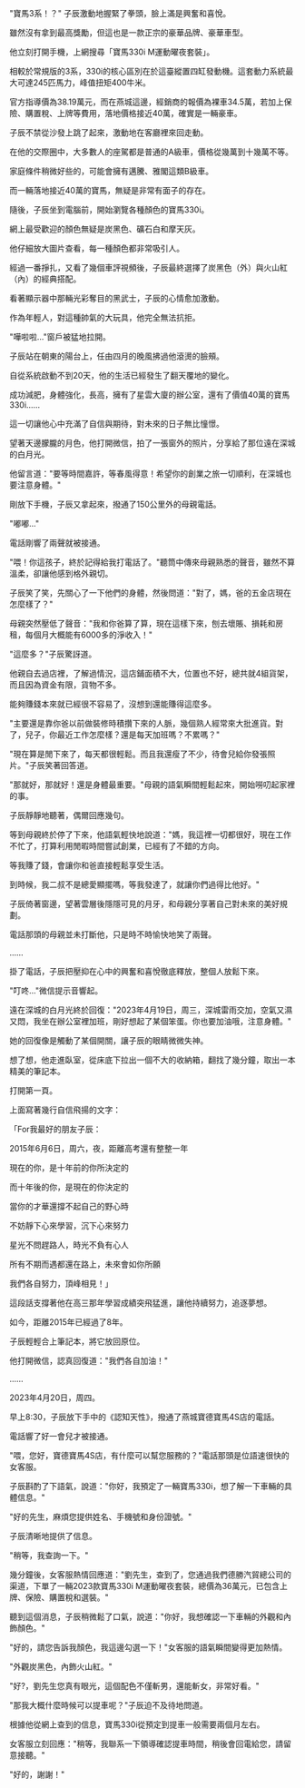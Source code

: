 
"寶馬3系！？" 子辰激動地握緊了拳頭，臉上滿是興奮和喜悅。

雖然沒有拿到最高獎勵，但這也是一款正宗的豪華品牌、豪華車型。

他立刻打開手機，上網搜尋「寶馬330i M運動曜夜套裝」。

相較於常規版的3系，330i的核心區別在於這臺縱置四缸發動機。這套動力系統最大可達245匹馬力，峰值扭矩400牛米。

官方指導價為38.19萬元，而在燕城這邊，經銷商的報價為裸車34.5萬，若加上保險、購置稅、上牌等費用，落地價格接近40萬，確實是一輛豪車。

子辰不禁從沙發上跳了起來，激動地在客廳裡來回走動。

在他的交際圈中，大多數人的座駕都是普通的A級車，價格從幾萬到十幾萬不等。

家庭條件稍微好些的，可能會擁有邁騰、雅閣這類B級車。

而一輛落地接近40萬的寶馬，無疑是非常有面子的存在。

隨後，子辰坐到電腦前，開始瀏覽各種顏色的寶馬330i。

網上最受歡迎的顏色無疑是炭黑色、礦石白和摩天灰。

他仔細放大圖片查看，每一種顏色都非常吸引人。

經過一番掙扎，又看了幾個車評視頻後，子辰最終選擇了炭黑色（外）與火山紅（內）的經典搭配。

看著顯示器中那輛光彩奪目的黑武士，子辰的心情愈加激動。

作為年輕人，對這種帥氣的大玩具，他完全無法抗拒。

"嘩啦啦..."窗戶被猛地拉開。

子辰站在朝東的陽台上，任由四月的晚風拂過他滾燙的臉頰。

自從系統啟動不到20天，他的生活已經發生了翻天覆地的變化。

成功減肥，身體強化，長高，擁有了星雲大廈的辦公室，還有了價值40萬的寶馬330i……

這一切讓他心中充滿了自信與期待，對未來的日子無比憧憬。

望著天邊朦朧的月色，他打開微信，拍了一張窗外的照片，分享給了那位遠在深城的白月光。

他留言道："要等時間嘉許，等春風得意！希望你的創業之旅一切順利，在深城也要注意身體。"

剛放下手機，子辰又拿起來，撥通了150公里外的母親電話。

"嘟嘟..."

電話剛響了兩聲就被接通。

"喂！你這孩子，終於記得給我打電話了。"聽筒中傳來母親熟悉的聲音，雖然不算溫柔，卻讓他感到格外親切。

子辰笑了笑，先關心了一下他們的身體，然後問道："對了，媽，爸的五金店現在怎麼樣了？"

母親突然壓低了聲音："我和你爸算了算，現在這樣下來，刨去壞賬、損耗和房租，每個月大概能有6000多的淨收入！"

"這麼多？"子辰驚訝道。

他親自去過店裡，了解過情況，這店鋪面積不大，位置也不好，總共就4組貨架，而且因為資金有限，貨物不多。

能夠賺錢本來就已經很不容易了，沒想到還能賺得這麼多。

"主要還是靠你爸以前做裝修時積攢下來的人脈，幾個熟人經常來大批進貨。對了，兒子，你最近工作怎麼樣？還是每天加班嗎？不累嗎？"

"現在算是閒下來了，每天都很輕鬆。而且我還瘦了不少，待會兒給你發張照片。"子辰笑著回答道。

"那就好，那就好！還是身體最重要。"母親的語氣瞬間輕鬆起來，開始嘮叨起家裡的事。

子辰靜靜地聽著，偶爾回應幾句。

等到母親終於停了下來，他語氣輕快地說道："媽，我這裡一切都很好，現在工作不忙了，打算利用閒暇時間嘗試創業，已經有了不錯的方向。

等我賺了錢，會讓你和爸直接輕鬆享受生活。

到時候，我二叔不是總愛顯擺嗎，等我發達了，就讓你們過得比他好。"

子辰倚著窗邊，望著雲層後隱隱可見的月牙，和母親分享著自己對未來的美好規劃。

電話那頭的母親並未打斷他，只是時不時愉快地笑了兩聲。

……

掛了電話，子辰把壓抑在心中的興奮和喜悅徹底釋放，整個人放鬆下來。

"叮咚..."微信提示音響起。

遠在深城的白月光終於回復："2023年4月19日，周三，深城雷雨交加，空氣又濕又悶，我坐在辦公室裡加班，剛好想起了某個笨蛋。你也要加油哦，注意身體。"

她的回復像是觸動了某個開關，讓子辰的眼睛微微失神。

想了想，他走進臥室，從床底下拉出一個不大的收納箱，翻找了幾分鐘，取出一本精美的筆記本。

打開第一頁。

上面寫著幾行自信飛揚的文字：

「For我最好的朋友子辰：

2015年6月6日，周六，夜，距離高考還有整整一年

現在的你，是十年前的你所決定的

而十年後的你，是現在的你決定的

當你的才華還撐不起自己的野心時

不妨靜下心來學習，沉下心來努力

星光不問趕路人，時光不負有心人

所有不期而遇都還在路上，未來會如你所願

我們各自努力，頂峰相見！」

這段話支撐著他在高三那年學習成績突飛猛進，讓他持續努力，追逐夢想。

如今，距離2015年已經過了8年。

子辰輕輕合上筆記本，將它放回原位。

他打開微信，認真回復道："我們各自加油！"

……

2023年4月20日，周四。

早上8:30，子辰放下手中的《認知天性》，撥通了燕城寶德寶馬4S店的電話。

電話響了好一會兒才被接通。

"喂，您好，寶德寶馬4S店，有什麼可以幫您服務的？"電話那頭是位語速很快的女客服。

子辰斟酌了下語氣，說道："你好，我預定了一輛寶馬330i，想了解一下車輛的具體信息。"

"好的先生，麻煩您提供姓名、手機號和身份證號。"

子辰清晰地提供了信息。

"稍等，我查詢一下。"

幾分鐘後，女客服熱情回應道："劉先生，查到了，您通過我們德勝汽貿總公司的渠道，下單了一輛2023款寶馬330i M運動曜夜套裝，總價為36萬元，已包含上牌、保險、購置稅和選裝。"

聽到這個消息，子辰稍微鬆了口氣，說道："你好，我想確認一下車輛的外觀和內飾顏色。"

"好的，請您告訴我顏色，我這邊勾選一下！"女客服的語氣瞬間變得更加熱情。

"外觀炭黑色，內飾火山紅。"

"好?，劉先生您真有眼光，這個配色不僅斬男，還能斬女，非常好看。"

"那我大概什麼時候可以提車呢？"子辰迫不及待地問道。

根據他從網上查到的信息，寶馬330i從預定到提車一般需要兩個月左右。

女客服立刻回應："稍等，我聯系一下領導確認提車時間，稍後會回電給您，請留意接聽。"

"好的，謝謝！"